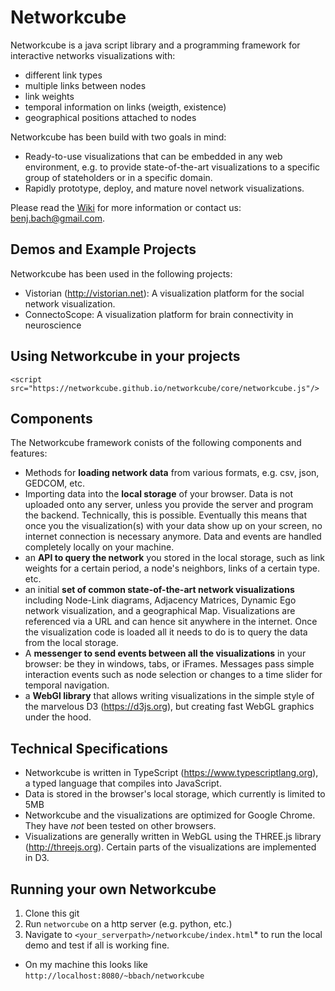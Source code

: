 # Networkcube

Networkcube is a java script library and a programming framework for interactive  networks visualizations with: 

* different link types
* multiple links between nodes
* link weights
* temporal information on links (weigth, existence)
* geographical positions attached to nodes

Networkcube has been build with two goals in mind: 

* Ready-to-use visualizations that can be embedded in any web environment, e.g. to provide state-of-the-art visualizations to a specific group of stateholders or in a specific domain. 
* Rapidly prototype, deploy, and mature novel network visualizations. 

Please read the [Wiki](Home) for more information or contact us: benj.bach@gmail.com.

## Demos and Example Projects

Networkcube has been used in the following projects:

* Vistorian (http://vistorian.net): A visualization platform for the social network visualization.
* ConnectoScope: A visualization platform for brain connectivity in neuroscience

## Using Networkcube in your projects

`<script src="https://networkcube.github.io/networkcube/core/networkcube.js"/>`


## Components

The Networkcube framework conists of the following components and features: 

* Methods for **loading network data** from various formats, e.g. csv, json, GEDCOM, etc.
* Importing data into the **local storage** of your browser. Data is not uploaded onto any server, unless you provide the 
server and program the backend. Technically, this is possible. Eventually this means that once you the visualization(s) with your data show up on your screen, no internet connection is necessary anymore. Data and events are handled completely locally on your machine.
* an **API to query the network** you stored in the local storage, such as link weights for a certain period, a node's neighbors, links of a certain type. etc.
* an initial **set of common state-of-the-art network visualizations** including Node-Link diagrams, Adjacency Matrices, Dynamic Ego network visualization, and a geographical Map.
Visualizations are referenced via a URL and can hence sit anywhere in the internet. Once the visualization code is loaded
all it needs to do is to query the data from the local storage.
* A **messenger to send events between all the visualizations** in your browser: be they in windows, tabs, or iFrames. Messages pass simple interaction events such as node selection or changes to a time slider for temporal navigation.
* a **WebGl library** that allows writing visualizations in the simple style of the marvelous D3 (https://d3js.org), 
but creating fast WebGL graphics under the hood.


## Technical Specifications

* Networkcube is written in TypeScript (https://www.typescriptlang.org), a typed language that compiles into 
JavaScript.  
* Data is stored in the browser's local storage, which currently is limited to 5MB
* Networkcube and the visualizations are optimized for Google Chrome. They have *not* been tested on other browsers. 
* Visualizations are generally written in WebGL using the THREE.js library (http://threejs.org). Certain parts of the visualizations are implemented in D3.

## Running your own Networkcube

1. Clone this git
2. Run `networcube` on a http server (e.g. python, etc.) 
3. Navigate to `<your_serverpath>/networkcube/index.html`* to run the local demo and test if all is working fine.

* On my machine this looks like `http://localhost:8080/~bbach/networkcube` 
